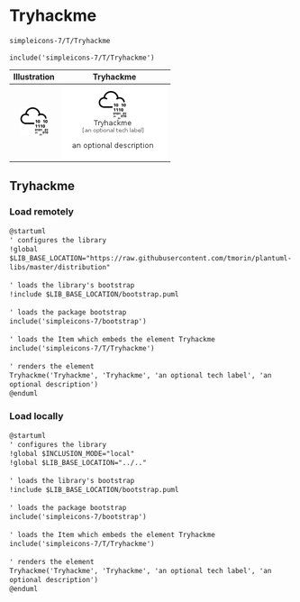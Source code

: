 # Tryhackme


```text
simpleicons-7/T/Tryhackme
```

```text
include('simpleicons-7/T/Tryhackme')
```



| Illustration | Tryhackme |
| :---: | :---: |
| ![illustration for Illustration](../../simpleicons-7/T/Tryhackme.png) | ![illustration for Tryhackme](../../simpleicons-7/T/Tryhackme.Local.png) |




## Tryhackme

### Load remotely
```plantuml
@startuml
' configures the library
!global $LIB_BASE_LOCATION="https://raw.githubusercontent.com/tmorin/plantuml-libs/master/distribution"

' loads the library's bootstrap
!include $LIB_BASE_LOCATION/bootstrap.puml

' loads the package bootstrap
include('simpleicons-7/bootstrap')

' loads the Item which embeds the element Tryhackme
include('simpleicons-7/T/Tryhackme')

' renders the element
Tryhackme('Tryhackme', 'Tryhackme', 'an optional tech label', 'an optional description')
@enduml
```

### Load locally
```plantuml
@startuml
' configures the library
!global $INCLUSION_MODE="local"
!global $LIB_BASE_LOCATION="../.."

' loads the library's bootstrap
!include $LIB_BASE_LOCATION/bootstrap.puml

' loads the package bootstrap
include('simpleicons-7/bootstrap')

' loads the Item which embeds the element Tryhackme
include('simpleicons-7/T/Tryhackme')

' renders the element
Tryhackme('Tryhackme', 'Tryhackme', 'an optional tech label', 'an optional description')
@enduml
```

